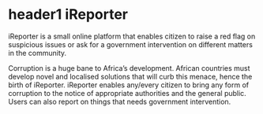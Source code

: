 # header1 iReporter
iReporter is a small online platform that enables citizen to raise a red flag on suspicious issues or ask for a government intervention on different matters in the community.   

Corruption is a huge bane to Africa’s development. African countries must develop novel and localised solutions that will curb this menace, hence the birth of iReporter. iReporter enables any/every citizen to bring any form of corruption to the notice of appropriate authorities and the general public. Users can also report on things that needs government intervention. 
